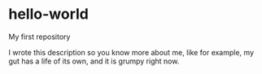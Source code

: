 hello-world
===========

My first repository


I wrote this description so you know more about me, like for example, my gut has a life of its own, and it is grumpy right now.
